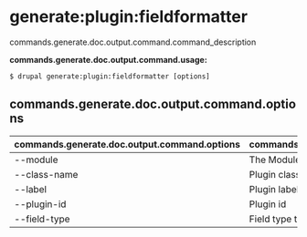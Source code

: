 # generate:plugin:fieldformatter
commands.generate.doc.output.command.command_description

**commands.generate.doc.output.command.usage:**
```
$ drupal generate:plugin:fieldformatter [options] 
```

## commands.generate.doc.output.command.options
commands.generate.doc.output.command.options | commands.generate.doc.output.command.details
-------|-------------
--module | The Module name.
--class-name | Plugin class name
--label | Plugin label
--plugin-id | Plugin id
--field-type | Field type the plugin can be used with

